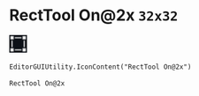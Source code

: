 # RectTool On@2x `32x32`
<img src="/img/RectTool%20On.png" width=32 height=32>

``` CSharp
EditorGUIUtility.IconContent("RectTool On@2x")
```
```
RectTool On@2x
```
